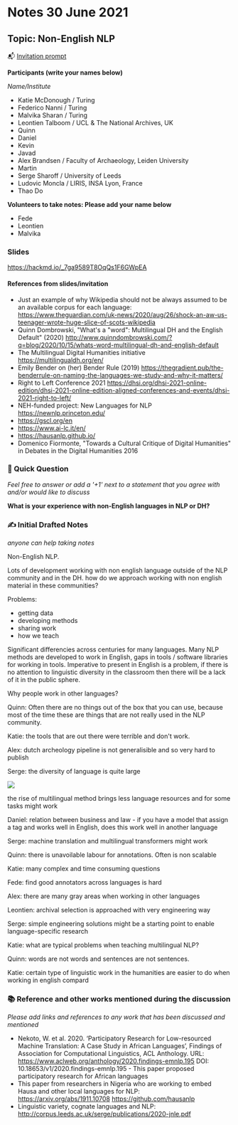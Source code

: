 # Notes 30 June 2021

## Topic: Non-English NLP

:mailbox_with_mail: [Invitation prompt](https://hackmd.io/GGuqNbzpS2qGvwh28N5e9w)

**Participants (write your names below)**

*Name/Institute*

- Katie McDonough / Turing
- Federico Nanni / Turing
- Malvika Sharan / Turing
- Leontien Talboom / UCL & The National Archives, UK
- Quinn
- Daniel 
- Kevin
- Javad 
- Alex Brandsen / Faculty of Archaeology, Leiden University
- Martin 
- Serge Sharoff / University of Leeds
- Ludovic Moncla / LIRIS, INSA Lyon, France 
- Thao Do

**Volunteers to take notes: Please add your name below**

- Fede
- Leontien
- Malvika

### Slides
https://hackmd.io/_7ga9589T8OqQs1F6GWpEA

#### References from slides/invitation

- Just an example of why Wikipedia should not be always assumed to be an available corpus for each language: https://www.theguardian.com/uk-news/2020/aug/26/shock-an-aw-us-teenager-wrote-huge-slice-of-scots-wikipedia
- Quinn Dombrowski, "What's a "word": Multilingual DH and the English Default" (2020)
http://www.quinndombrowski.com/?q=blog/2020/10/15/whats-word-multilingual-dh-and-english-default
- The Multilingual Digital Humanities initiative
https://multilingualdh.org/en/
- Emily Bender on (her) Bender Rule (2019)
https://thegradient.pub/the-benderrule-on-naming-the-languages-we-study-and-why-it-matters/
- Right to Left Conference 2021
https://dhsi.org/dhsi-2021-online-edition/dhsi-2021-online-edition-aligned-conferences-and-events/dhsi-2021-right-to-left/
- NEH-funded project: New Languages for NLP
https://newnlp.princeton.edu/
- https://gscl.org/en
- https://www.ai-lc.it/en/
- https://hausanlp.github.io/
- Domenico Fiormonte, "Towards a Cultural Critique of Digital Humanities" in Debates in the Digital Humanities 2016

### :dart: Quick Question

*Feel free to answer or add a '+1' next to a statement that you agree with and/or would like to discuss*

**What is your experience with non-English languages in NLP or DH?**



### ✍ Initial Drafted Notes

*anyone can help taking notes*
<!-- All things discussed during the meeting can be entered here. -->

Non-English NLP. 

Lots of development working with non english language outside of the NLP community and in the DH. how do we approach working with non english material in these communities?

Problems:
- getting data
- developing methods
- sharing work
- how we teach

Significant differencies across centuries for many languages. Many NLP methods are developed to work in English, gaps in tools / software libraries for working in tools. Imperative to present in English is a problem, if there is no attention to linguistic diversity in the classroom then there will be a lack of it in the public sphere.

Why people work in other languages?

Quinn: Often there are no things out of the box that you can use, because most of the time these are things that are not really used in the NLP community.

Katie: the tools that are out there were terrible and don't work. 

Alex: dutch archeology pipeline is not generalisible and so very hard to publish

Serge: the diversity of language is quite large

![](https://i.imgur.com/f2TE1sD.jpg)

the rise of multilingual method brings less language resources and for some tasks might work

Daniel: relation between business and law - if you have a model that assign a tag and works well in English, does this work well in another language

Serge: machine translation and multilingual transformers might work

Quinn: there is unavoilable labour for annotations. Often is non scalable

Katie: many complex and time consuming questions

Fede: find good annotators across languages is hard

Alex: there are many gray areas when working in other languages

Leontien: archival selection is approached with very engineering way

Serge: simple engineering solutions might be a starting point to enable language-specific research

Katie: what are typical problems when teaching multilingual NLP?

Quinn: words are not words and sentences are not sentences. 

Katie: certain type of linguistic work in the humanities are easier to do when working in english compard

### :books: Reference and other works mentioned during the discussion

*Please add links and references to any work that has been discussed and mentioned*

* Nekoto, W. et al. 2020. ‘Participatory Research for Low-resourced Machine Translation: A Case 
Study in African Languages’, Findings of Association for Computational Linguistics, ACL Anthology. 
URL: https://www.aclweb.org/anthology/2020.findings-emnlp.195
DOI: 10.18653/v1/2020.findings-emnlp.195 - This paper proposed participatory research for  African languages
* This paper from researchers in Nigeria who are working to embed Hausa and other local languages for NLP: https://arxiv.org/abs/1911.10708
https://github.com/hausanlp
* Linguistic variety, cognate languages and NLP: http://corpus.leeds.ac.uk/serge/publications/2020-jnle.pdf 

